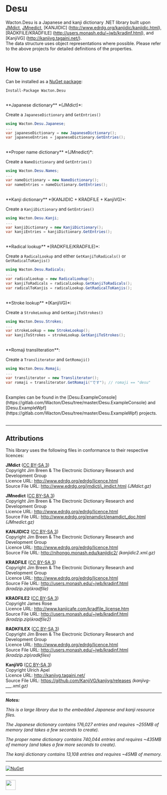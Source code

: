 # Desu
Wacton.Desu is a Japanese and kanji dictionary .NET library built upon [JMdict](http://www.edrdg.org/jmdict/edict_doc.html), [JMnedict](http://www.edrdg.org/enamdict/enamdict_doc.html), [KANJIDIC] (http://www.edrdg.org/kanjidic/kanjidic.html), [RADKFILE/KRADFILE] (http://users.monash.edu/~jwb/kradinf.html), and [KanjiVG] (http://kanjivg.tagaini.net/).  
The data structure uses object representations where possible.  Please refer to the above projects for detailed definitions of the properties.
<br><br>
## How to use
Can be installed as a [NuGet package](https://www.nuget.org/packages/Wacton.Desu/):
```
Install-Package Wacton.Desu
```
<br>
**Japanese dictionary** *(JMdict)*:

Create a ```JapaneseDictionary``` and ```GetEntries()```
```c#
using Wacton.Desu.Japanese;
...
var japaneseDictionary = new JapaneseDictionary();
var japaneseEntries = japaneseDictionary.GetEntries();
```
<br>
**Proper name dictionary** *(JMnedict)*:

Create a ```NameDictionary``` and ```GetEntries()```
```c#
using Wacton.Desu.Names;
...
var nameDictionary = new NameDictionary();
var nameEntries = nameDictionary.GetEntries();
```
<br>
**Kanji dictionary** *(KANJIDIC + KRADFILE + KanjiVG)*: 

Create a ```KanjiDictionary``` and ```GetEntries()```
```c#
using Wacton.Desu.Kanji;
...
var kanjiDictionary = new KanjiDictionary();
var kanjiEntries = kanjiDictionary.GetEntries();
```
<br>
**Radical lookup** *(RADKFILE/KRADFILE)*:

Create a ```RadicalLookup``` and either ```GetKanjiToRadicals()``` or ```GetRadicalToKanjis()```
```c#
using Wacton.Desu.Radicals;
...
var radicalLookup = new RadicalLookup();
var kanjiToRadicals = radicalLookup.GetKanjiToRadicals();
var radicalToKanjis = radicalLookup.GetRadicalToKanjis();
```
<br>
**Stroke lookup** *(KanjiVG)*:

Create a ```StrokeLookup``` and ```GetKanjiToStrokes()```
```c#
using Wacton.Desu.Strokes;
...
var strokeLookup = new StrokeLookup();
var kanjiToStrokes = strokeLookup.GetKanjiToStrokes();
```
<br>
**Romaji transliteration**:

Create a ```Transliterator``` and ```GetRomaji()```
```c#
using Wacton.Desu.Romaji;
...
var transliterator = new Transliterator();
var romaji = transliterator.GetRomaji("です"); // romaji == "desu"
```
<br>
Examples can be found in the [Desu.ExampleConsole](https://gitlab.com/Wacton/Desu/tree/master/Desu.ExampleConsole) and [Desu.ExampleWpf](https://gitlab.com/Wacton/Desu/tree/master/Desu.ExampleWpf) projects.
<br><br>

---

## Attributions
This library uses the following files in conformance to their respective licences:

**JMdict** ([CC BY-SA 3](https://creativecommons.org/licenses/by-sa/3.0/))  
Copyright Jim Breen & The Electronic Dictionary Research and Development Group  
Licence URL: http://www.edrdg.org/edrdg/licence.html  
Source File URL: http://www.edrdg.org/jmdict/j_jmdict.html *(JMdict.gz)*  

**JMnedict** ([CC BY-SA 3](https://creativecommons.org/licenses/by-sa/3.0/))  
Copyright Jim Breen & The Electronic Dictionary Research and Development Group  
Licence URL: http://www.edrdg.org/edrdg/licence.html  
Source File URL: http://www.edrdg.org/enamdict/enamdict_doc.html *(JMnedict.gz)*  

**KANJIDIC2** ([CC BY-SA 3](https://creativecommons.org/licenses/by-sa/3.0/))  
Copyright Jim Breen & The Electronic Dictionary Research and Development Group  
Licence URL: http://www.edrdg.org/edrdg/licence.html  
Source File URL: http://nihongo.monash.edu/kanjidic2/  *(kanjidic2.xml.gz)*  

**KRADFILE** ([CC BY-SA 3](https://creativecommons.org/licenses/by-sa/3.0/))  
Copyright Jim Breen & The Electronic Dictionary Research and Development Group  
Licence URL: http://www.edrdg.org/edrdg/licence.html  
Source File URL: http://users.monash.edu/~jwb/kradinf.html  *(kradzip.zip\kradfile)*  

**KRADFILE2** ([CC BY-SA 3](https://creativecommons.org/licenses/by-sa/3.0/))  
Copyright James Rose  
Licence URL: http://www.kanjicafe.com/kradfile_license.htm  
Source File URL: http://users.monash.edu/~jwb/kradinf.html  *(kradzip.zip\kradfile2)*  

**RADKFILEX** ([CC BY-SA 3](https://creativecommons.org/licenses/by-sa/3.0/))  
Copyright Jim Breen & The Electronic Dictionary Research and Development Group  
Licence URL: http://www.edrdg.org/edrdg/licence.html  
Source File URL: http://users.monash.edu/~jwb/kradinf.html  *(kradzip.zip\radkfilex)*  

**KanjiVG** ([CC BY-SA 3](https://creativecommons.org/licenses/by-sa/3.0/))  
Copyright Ulrich Apel  
Licence URL: http://kanjivg.tagaini.net/  
Source File URL: https://github.com/KanjiVG/kanjivg/releases  *(kanjivg-___.xml.gz)*  

---

_**Notes:**_

_This is a large library due to the embedded Japanese and kanji resource files._

_The Japanese dictionary contains 176,027 entries and requires ~255MB of memory (and takes a few seconds to create)._

_The proper name dictionary contains 740,044 entries and requires ~435MB of memory (and takes a few more seconds to create)._

_The kanji dictionary contains 13,108 entries and requires ~45MB of memory._

---

[![NuGet](https://img.shields.io/nuget/v/Wacton.Desu.svg?maxAge=2592000)](https://www.nuget.org/packages/Wacton.Desu/)

---

<img src="https://gitlab.com/Wacton/Desu/raw/master/Desu/Resources/Desu.png" width="32" height="32">